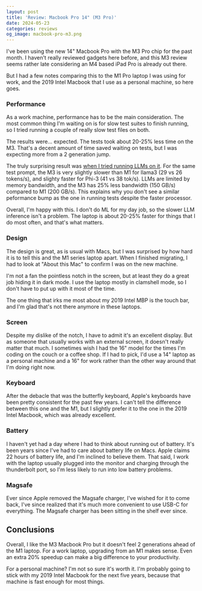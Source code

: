 ```yaml
---
layout: post
title: 'Review: Macbook Pro 14" (M3 Pro)'
date: 2024-05-23
categories: reviews
og_image: macbook-pro-m3.png
---
```


I've been using the new 14" Macbook Pro
with the M3 Pro chip for the past month.
I haven't really reviewed gadgets here before,
and this M3 review seems rather late
considering an M4 based iPad Pro is already out there.

But I had a few notes comparing this
to the M1 Pro laptop I was using for work,
and the 2019 Intel Macbook that I use
as a personal machine,
so here goes.

### Performance

As a work machine,
performance has to be the main consideration.
The most common thing I'm waiting on
is for slow test suites to finish running,
so I tried running a couple of really slow test files on both.

The results were... expected.
The tests took about 20-25% less time on the M3.
That's a decent amount of time saved waiting on tests,
but I was expecting more from a 2 generation jump.

The truly surprising result
was [when I tried running LLMs on it](/posts/comparing-llama3-phi3-gemma/).
For the same test prompt,
the M3 is very slightly slower than M1 for llama3
(29 vs 26 tokens/s),
and slighty faster for Phi-3
(41 vs 38 tok/s).
LLMs are limited by memory bandwidth,
and the M3 has 25% less bandwidth (150 GB/s)
compared to M1 (200 GB/s).
This explains why you don't see
a similar peformance bump
as the one in running tests
despite the faster processor.

Overall, I'm happy with this.
I don't do ML for my day job,
so the slower LLM inference isn't a problem.
The laptop is about 20-25% faster
for things that I do most often,
and that's what matters.

### Design

The design is great,
as is usual with Macs,
but I was surprised by how hard it is
to tell this and the M1 series laptop apart.
When I finished migrating,
I had to look at "About this Mac"
to confirm I was on the new machine.

I'm not a fan the pointless notch in the screen,
but at least they do a great job hiding it in dark mode.
I use the laptop mostly in clamshell mode,
so I don't have to put up with it most of the time.

The one thing that irks me most
about my 2019 Intel MBP is the touch bar,
and I'm glad that's not there anymore in these laptops.

### Screen

Despite my dislike of the notch,
I have to admit it's an excellent display.
But as someone that usually works with an external screen,
it doesn't really matter that much.
I sometimes wish I had the 16" model
for the times I'm coding on the couch or a coffee shop.
If I had to pick,
I'd use a 14" laptop as a personal machine
and a 16" for work
rather than the other way around
that I'm doing right now.

### Keyboard

After the debacle that was the butterfly keyboard,
Apple's keyboards have been pretty consistent
for the past few years.
I can't tell the difference between this one and the M1,
but I slightly prefer it to the one in the 2019 Intel Macbook,
which was already excellent.

### Battery

I haven't yet had a day
where I had to think about running out of battery.
It's been years since I've had to care
about battery life on Macs.
Apple claims 22 hours of battery life,
and I'm inclined to believe them.
That said, I work with the laptop
usually plugged into the monitor
and charging through the thunderbolt port,
so I'm less likely to run into low battery problems.

### Magsafe

Ever since Apple removed the Magsafe charger,
I've wished for it to come back,
I've since realized that
it's much more convenient to use USB-C for everything.
The Magsafe charger has been sitting in the shelf ever since.

## Conclusions

Overall, I like the M3 Macbook Pro
but it doesn't feel 2 generations ahead of the M1 laptop.
For a work laptop,
upgrading from an M1 makes sense.
Even an extra 20% speedup
can make a big difference to your productivity.

For a personal machine?
I'm not so sure it's worth it.
I'm probably going to stick with my 2019 Intel Macbook
for the next five years,
because that machine is fast enough
for most things.

<script type="application/ld+json">
{
  "@context": "https://schema.org",
  "@type": "Review",
  "name": "Review: MacBook Pro 14-inch (M3 Pro)",
  "itemReviewed": {
    "@type": "Product",
    "name": "MacBook Pro 14-inch (M3 Pro)",
    "brand": {
      "@type": "Brand",
      "name": "Apple"
    },
    "manufacturer": "Apple",
    "description": "14-inch MacBook Pro laptop with M3 Pro chip",
    "category": "Computers & Laptops",
    "aggregateRating": {
      "@type": "AggregateRating",
      "ratingValue": "4",
      "reviewCount": "1"
    }
  },
  "reviewRating": {
    "@type": "Rating",
    "ratingValue": "4",
    "bestRating": "5"
  },
  "author": {
    "@type": "Person",
    "name": "Nithin Bekal"
  },
  "datePublished": "2024-05-23"
}
</script>
